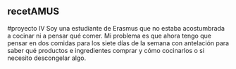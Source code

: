 ## recetAMUS
#proyecto IV
  Soy una estudiante de Erasmus que no estaba acostumbrada a cocinar ni a pensar 
  qué comer. Mi problema es que ahora tengo que pensar en dos comidas para 
  los siete días de la semana con antelación para saber qué productos e 
  ingredientes comprar y cómo cocinarlos o si necesito descongelar algo.

